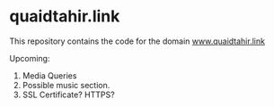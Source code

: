 # quaidtahir.link
This repository contains the code for the domain www.quaidtahir.link 

Upcoming:
1. Media Queries
2. Possible music section.
3. SSL Certificate? HTTPS?
